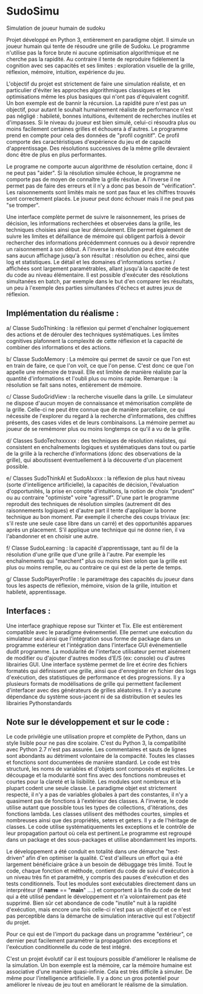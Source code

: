 # SudoSimu
Simulation de joueur humain de sudoku

Projet développé en Python 3, entièrement en paradigme objet. Il simule un joueur humain qui tente de résoudre une grille de Sudoku. Le programme n'utilise pas la force brute ni aucune optimisation algorithmique et ne cherche pas la rapidité. Au contraire il tente de reproduire fidèlement la cognition avec ses capacités et ses limites : exploration visuelle de la grille, réflexion, mémoire, intuition, expérience du jeu.

L'objectif du projet est strictement de faire une simulation réaliste, et en particulier d'éviter les approches algorithmiques classiques et les optimisations même les plus basiques qui n'ont pas d'équivalent cognitif. Un bon exemple est de bannir la récursion. La rapidité pure n'est pas un objectif, pour autant le souhait humainement réaliste de performance n'est pas négligé : habileté, bonnes intuitions, évitement de recherches inutiles et d'impasses.
Si le niveau du joueur est bien simulé, celui-ci résoudra plus ou moins facilement certaines grilles et échouera à d'autres. Le programme prend en compte pour cela des données de "profil cognitif". Ce profil comporte des caractéristiques d'expérience du jeu et de capacité d'apprentissage. Des résolutions successives de la même grille devraient donc être de plus en plus performantes.

Le programe ne comporte aucun algorithme de résolution certaine, donc il ne peut pas "aider". Si la résolution simulée échoue, le programme ne comporte pas de moyen de connaître la grille résolue. A l'inverse il ne permet pas de faire des erreurs et il n'y a donc pas besoin de "vérification". Les raisonnements sont limités mais ne sont pas faux et les chiffres trouvés sont correctement placés. Le joueur peut donc échouer mais il ne peut pas "se tromper".

Une interface complète permet de suivre le raisonnement, les prises de décision, les informations recherchées et observées dans la grille, les techniques choisies ainsi que leur déroulement. Elle permet également de suivre les limites et défaillance de mémoire qui obligent parfois à devoir rechercher des informations précédemment connues ou à devoir reprendre un raisonnement à son début. A l'inverse la résolution peut être exécutée sans aucun affichage jusqu'à son résultat : résolution ou échec, ainsi que log et statistiques. Le détail et les domaines d'informations sorties / affichées sont largement paramétrables, allant jusqu'à la capacité de test du code au niveau élémentaire. 
Il est possible d'exécuter des résolutions simultanées en batch, par exemple dans le but d'en comparer les résultats, un peu à l'exemple des parties simultanées d'échecs et autres jeux de réflexion.

## Implémentation du réalisme :

a/ Classe SudoThinking : la réflexion qui permet d'enchaîner logiquement des actions et de dérouler des techniques systématiques. Les limites cognitives plafonnent la complexité de cette réflexion et la capacité de combiner des informations et des actions.

b/ Classe SudoMemory : La mémoire qui permet de savoir ce que l'on est en train de faire, ce que l'on voit, ce que l'on pense. C'est donc ce que l'on appelle une mémoire de travail. Elle est limitée de manière réaliste par la quantité d'informations et l'oubli plus ou moins rapide.
Remarque : la résolution se fait sans notes, entièrement de mémoire.

c/ Classe SudoGridView : la recherche visuelle dans la grille. Le simulateur ne dispose d'aucun moyen de connaissance et mémorisation complète de la grille. Celle-ci ne peut être connue que de manière parcellaire, ce qui nécessite de l'explorer du regard à la recherche d'informations, des chiffres présents, des cases vides et de leurs combinaisons. La mémoire permet au joueur de se remémorer plus ou moins longtemps ce qu'il a vu de la grille.

d/ Classes SudoTechxxxxxx : des techniques de résolution réalistes, qui consistent en enchaînements logiques et systématiques dans tout ou partie de la grille à la recherche d'informations (donc des observations de la grille), qui aboutissent éventuellement à la découverte d'un placement possible.

e/ Classes SudoThinkAI et SudoAIxxxx : la réflexion de plus haut niveau (sorte d'intelligence artificielle), la capacités de décision, l'évaluation d'opportunités, la prise en compte d'intuitions, la notion de choix "prudent" ou au contraire "optimiste" voire "agressif". D'une part le programme reproduit des techniques de résolution simples (autrement dit des raisonnements logiques) et d'autre part il tente d'appliquer la bonne technique au bon moment. Par exemple il cherche des coups triviaux (ex: s'il reste une seule case libre dans un carré) et des opportunités apparues après un placement. S'il applique une technique qui ne donne rien, il va l'abandonner et en choisir une autre.

f/ Classe SudoLearning : la capacité d'apprentissage, tant au fil de la résolution d'une grille que d'une grille à l'autre. Par exemple les enchaînements qui "marchent" plus ou moins bien selon que la grille est plus ou moins remplie, ou au contraire ce qui est de la perte de temps.

g/ Classe SudoPlayerProfile : le paramétrage des capacités du joueur dans tous les aspects de réflexion, mémoire, vision de la grille, intuition et habileté, apprentissage.

## Interfaces :

Une interface graphique repose sur Tkinter et Tix. Elle est entièrement compatible avec le paradigme événementiel. Elle permet une exécution du simulateur seul ainsi que l'intégration sous forme de package dans un programme extérieur et l'intégration dans l'interface GUI événementielle dudit programme.
La modularité de l'interface utilisateur permet aisément de modifier ou d'ajouter d'autres modes d'E/S (ex: console) ou d'autres librairies GUI.
Une interface système permet de lire et écrire des fichiers formatés qui définissent une grille, ainsi que d'enregister en fichier des logs d'exécution, des statistiques de performance et des progressions. Il y a plusieurs formats de modélisations de grille qui permettent facilement d'interfacer avec des générateurs de grilles aléatoires.
Il n'y a aucune dépendance du système sous-jacent ni de sa distribution et seules les librairies Pythonstandards


## Note sur le développement et sur le code : 

Le code privilégie une utilisation propre et complète de Python, dans un style lisible pour ne pas dire scolaire. C'est du Python 3, la compatibilité avec Python 2.7 n'est pas assurée. Les commentaires et sauts de lignes sont abondants au détriment volontaire de la compacité. Toutes les classes et fonctions sont documentées de manière standard.
Le code est très structuré, les noms de variables et d'objets sont composés et explicites. Le découpage et la modularité sont fins avec des fonctions nombreuses et courtes pour la clareté et la lisibilité. Les modules sont nombreux et la plupart codent une seule classe. Le paradigme objet est strictement respecté, il n'y a pas de variables globales à part des constantes, il n'y a quasiment pas de fonctions à l'extérieur des classes. A l'inverse, le code utilise autant que possible tous les types de collections, d'itérations, des fonctions lambda. Les classes utilisent des méthodes courtes, simples et nombreuses ainsi que des propriétés, seters et geters. Il y a de l'héritage de classes. Le code utilise systématiquements les exceptions et le contrôle de leur propagation partout où cela est pertinent.Le programme est regroupé dans un package et des sous-packages et utilise abondamment les imports. 

Le développement a été conduit en totalité dans une démarche "test-driven" afin d'en optimiser la qualité. C'est d'ailleurs un effort qui a été largement bénéficiaire grâce à un besoin de débuggage très limité. Tout le code, chaque fonction et méthode, contient du code de suivi d'exécution à un niveau très fin et paramétré, y compris des pauses d'exécution et des tests conditionnels. 
Tout les modules sont exécutables directement dans un interpréteur (if __name__ == "__main__" ....) et comportent à la fin du code de test qui a été utilisé pendant le développement et n'a volontairement pas été supprimé. Bien sûr cet abondance de code "inutile" nuit à la rapidité d'exécution, mais encore une fois celle-ci n'est pas un objectif et ce n'est pas perceptible dans la démarche de simulation interactive qui est l'objectif du projet.

Pour ce qui est de l'import du package dans un programme "extérieur", ce dernier peut facilement paramétrer la propagation des exceptions et l'exécution conditionnelle du code de test intégré.

C'est un projet évolutif car il est toujours possible d'améliorer le réalisme de la simulation. Un bon exemple est la mémoire, car la mémoire humaine est associative d'une manière quasi-infinie. Cela est très difficile à simuler. De même pour l'intelligence artificielle. Il y a donc un gros potentiel pour améliorer le niveau de jeu tout en améliorant le réalisme de la simulation.
